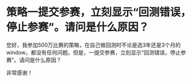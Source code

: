 # 策略一提交参赛，立刻显示“回测错误，停止参赛”。请问是什么原因？

您好，我参加500万比赛的策略，在自己做回测时不论是选3年还是3个月的window，都没有任何问题。但是，一提交参赛，立刻显示“回测错误，停止参赛”。请问是什么原因？

非常感谢！